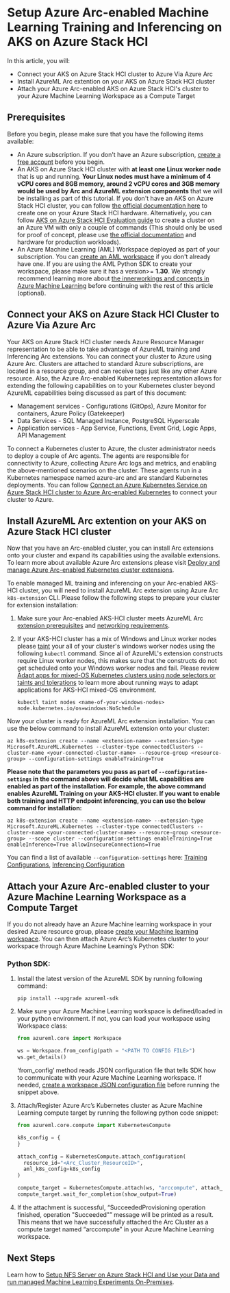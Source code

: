 # Setup Azure Arc-enabled Machine Learning Training and Inferencing on AKS on Azure Stack HCI

In this article, you will:

*	Connect your AKS on Azure Stack HCI cluster to Azure Via Azure Arc
*	Install AzureML Arc extention on your AKS on Azure Stack HCI cluster
*	Attach your Azure Arc-enabled AKS on Azure Stack HCI's cluster to your Azure Machine Learning Workspace as a Compute Target

## Prerequisites

Before you begin, please make sure that you have the following items available:

* An Azure subscription. If you don't have an Azure subscription, [create a free account](https://azure.microsoft.com/en-us/free/) before you begin.
* An AKS on Azure Stack HCI cluster with **at least one Linux worker node** that is up and running. **Your Linux nodes must have a minimum of 4 vCPU cores and 8GB memory, around 2 vCPU cores and 3GB memory would be used by Arc and AzureML extension components** that we will be installing as part of this tutorial. If you don't have an AKS on Azure Stack HCI cluster, you can follow [the official documentation here](https://docs.microsoft.com/en-us/azure-stack/aks-hci/kubernetes-walkthrough-powershell) to create one on your Azure Stack HCI hardware. Alternatively, you can follow [AKS on Azure Stack HCI Evaluation guide](https://github.com/Azure/aks-hci/tree/main/eval) to create a cluster on an Azure VM with only a couple of commands (This should only be used for proof of concept, please use [the official documentation](https://docs.microsoft.com/en-us/azure-stack/aks-hci/kubernetes-walkthrough-powershell) and hardware for production workloads).
* An Azure Machine Learning (AML) Workspace deployed as part of your subscription. You can [create an AML workspace](https://docs.microsoft.com/azure/machine-learning/how-to-manage-workspace?tabs=python) if you don't already have one. If you are using the AML Python SDK to create your workspace, please make sure it has a version>= **1.30**. We strongly recommend learning more about [the innerworkings and concepts in Azure Machine Learning](https://docs.microsoft.com/en-us/azure/machine-learning/concept-azure-machine-learning-architecture) before continuing with the rest of this article (optional).

## Connect your AKS on Azure Stack HCI Cluster to Azure Via Azure Arc

Your AKS on Azure Stack HCI cluster needs Azure Resource Manager representation to be able to take advantage of AzureML training and Inferencing Arc extensions. 
You can connect your cluster to Azure using Azure Arc. Clusters are attached to standard Azure subscriptions, are located in a resource group, and can receive tags just like any other Azure resource. Also, the Azure Arc-enabled Kubernetes representation allows for extending the following capabilities on to your Kubernetes cluster beyond AzureML capabilities being discussed as part of this document:

* Management services - Configurations (GitOps), Azure Monitor for containers, Azure Policy (Gatekeeper)
* Data Services - SQL Managed Instance, PostgreSQL Hyperscale
* Application services - App Service, Functions, Event Grid, Logic Apps, API Management

To connect a Kubernetes cluster to Azure, the cluster administrator needs to deploy a couple of Arc agents. The agents are responsible for connectivity to Azure, collecting Azure Arc logs and metrics, and enabling the above-mentioned scenarios on the cluster. These agents run in a Kubernetes namespace named azure-arc and are standard Kubernetes deployments. You can follow [Connect an Azure Kubernetes Service on Azure Stack HCI cluster to Azure Arc-enabled Kubernetes](https://docs.microsoft.com/en-us/azure-stack/aks-hci/connect-to-arc) to connect your cluster to Azure. 

## Install AzureML Arc extention on your AKS on Azure Stack HCI cluster

Now that you have an Arc-enabled cluster, you can install Arc extensions onto your cluster and expand its capabilities using the available extensions. To learn more about available Azure Arc extensions please visit [Deploy and manage Azure Arc-enabled Kubernetes cluster extensions](https://docs.microsoft.com/en-us/azure/azure-arc/kubernetes/extensions).

To enable managed ML training and inferencing on your Arc-enabled AKS-HCI cluster, you will need to install AzureML Arc extension using Azure Arc `k8s-extension` CLI. Please follow the following steps to prepare your cluster for extension installation:

1. Make sure your Arc-enabled AKS-HCI cluster meets AzureML Arc [extension prerequisites](https://docs.microsoft.com/en-us/azure/machine-learning/how-to-attach-arc-kubernetes#prerequisites) and [networking requirements](../network-requirements.md).
2. If your AKS-HCI cluster has a mix of Windows and Linux worker nodes please [taint](https://kubernetes.io/docs/concepts/scheduling-eviction/taint-and-toleration/) your all of your cluster's windows worker nodes using the following `kubectl` command. Since all of AzureML's extension constructs require Linux worker nodes, this makes sure that the constructs do not get scheduled onto your Windows worker nodes and fail. Please review [Adapt apps for mixed-OS Kubernetes clusters using node selectors or taints and tolerations](https://docs.microsoft.com/en-us/azure-stack/aks-hci/adapt-apps-mixed-os-clusters) to learn more about running ways to adapt applications for AKS-HCI mixed-OS environment.

    ```
    kubectl taint nodes <name-of-your-windows-nodes> node.kubernetes.io/os=windows:NoSchedule
    ```

Now your cluster is ready for AzureML Arc extension installation. You can use the below command to install AzureML extension onto your cluster:

```
az k8s-extension create --name <extension-name> --extension-type Microsoft.AzureML.Kubernetes --cluster-type connectedClusters --cluster-name <your-connected-cluster-name> --resource-group <resource-group> --configuration-settings enableTraining=True
```

**Please note that the parameters you pass as part of `--configuration-settings` in the command above will decide what ML capabilities are enabled as part of the installation. For example, the above command enables AzureML Training on your AKS-HCI cluster. If you want to enable both training and HTTP endpoint inferencing, you can use the below command for installation:**

```
az k8s-extension create --name <extension-name> --extension-type Microsoft.AzureML.Kubernetes --cluster-type connectedClusters --cluster-name <your-connected-cluster-name> --resource-group <resource-group> --scope cluster --configuration-settings enableTraining=True enableInference=True allowInsecureConnections=True
```

You can find a list of available `--configuration-settings` here: [Training Configurations](../deploy-extension.md#deploy-azureml-extension-for-model-training), [Inferencing Configuration](https://github.com/Azure/amlarc-preview/blob/main/docs/deploy-extension.md#review-azureml-extension-deployment-configuration-settings)

## Attach your Azure Arc-enabled cluster to your Azure Machine Learning Workspace as a Compute Target

If you do not already have an Azure Machine learning workspace in your desired Azure resource group, please [create your Machine learning workspace](https://docs.microsoft.com/en-us/azure/machine-learning/concept-workspace#-create-a-workspace). You can then attach Azure Arc’s Kubernetes cluster to your workspace through Azure Machine Learning’s Python SDK:

### Python SDK:

1. Install the latest version of the AzureML SDK by running following command:

    ```pip install --upgrade azureml-sdk```

2. Make sure your Azure Machine Learning workspace is defined/loaded in your python environment. If not, you can load your workspace using Workspace class:
    
    ```python 
    from azureml.core import Workspace 
    
    ws = Workspace.from_config(path = "<PATH TO CONFIG FILE>")
    ws.get_details()
    ```
    ‘from_config’ method reads JSON configuration file that tells SDK how to communicate with your Azure Machine Learning workspace. If needed, [create a workspace JSON configuration file](https://docs.microsoft.com/en-us/azure/machine-learning/how-to-configure-environment#workspace) before running the snippet above.

3. Attach/Register Azure Arc’s Kubernetes cluster as Azure Machine Learning compute target by running the following python code snippet:
    
    ```python
    from azureml.core.compute import KubernetesCompute

    k8s_config = {
    }

    attach_config = KubernetesCompute.attach_configuration(
      resource_id="<Arc_Cluster_ResourceID>",
      aml_k8s_config=k8s_config
    )
    
    compute_target = KubernetesCompute.attach(ws, "arccompute", attach_config)
    compute_target.wait_for_completion(show_output=True)
    ```

4. If the attachment is successful, “SucceededProvisioning operation finished, operation "Succeeded"” message will be printed as a result. This means that we have successfully attached the Arc Cluster as a compute target named “arccompute” in your Azure Machine Learning workspace. 


## Next Steps

Learn how to [Setup NFS Server on Azure Stack HCI and Use your Data and run managed Machine Learning Experiments On-Premises](Train-AzureArc.md).

